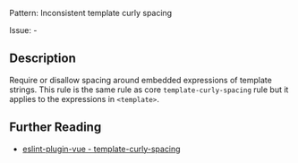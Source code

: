 Pattern: Inconsistent template curly spacing

Issue: -

## Description

Require or disallow spacing around embedded expressions of template strings. This rule is the same rule as core `template-curly-spacing` rule but it applies to the expressions in `<template>`.

## Further Reading

* [eslint-plugin-vue - template-curly-spacing](https://eslint.vuejs.org/rules/template-curly-spacing.html)
